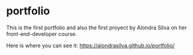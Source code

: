 # portfolio
This is the first portfolio and also the first proyect by Alondra Silva on her front-end-developer course.

Here is where you can see it: https://alondrasilva.github.io/portfolio/
